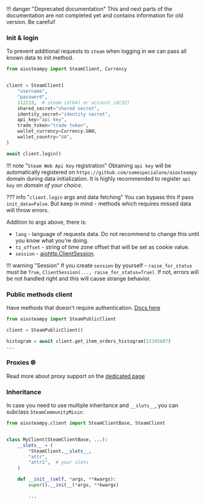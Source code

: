 !!! danger "Deprecated documentation"
    This and next parts of the documentation are not completed yet and contains information for old version.
    Be careful!


### Init & login

To prevent additional requests to `steam` when logging in we can pass all known data to init method.

[//]: # (TODO identity_secret is optinal now)
[//]: # (TODO write anywhere about App and AppContext)

```python
from aiosteampy import SteamClient, Currency


client = SteamClient(
    "username",
    "password",
    112233,  # steam id(64) or account id(32)
    shared_secret="shared secret",
    identity_secret="identity secret",
    api_key="api key",
    trade_token="trade token",
    wallet_currency=Currency.UAH,
    wallet_country="UA",
)

await client.login()
```

!!! note "`Steam Web Api Key` registration"
    Obtaining `api key` will be automatically registered on
    `https://github.com/somespecialone/aiosteampy` domain during data initialization.
    It is highly recommended to register `api key` on _domain of your choice_.

??? info "`client.login` args and data fetching"
    You can bypass this if pass `init_data=False`. But keep in mind - methods which requires missed data will throw errors.

Addition to args above, there is:

* `lang` - language of requests data. Do not recommend to change this until you know what you're doing.
* `tz_offset` - string of time zone offset that will be set as cookie value.
* `session` - [aiohttp.ClientSession](https://docs.aiohttp.org/en/stable/client_advanced.html#client-session).

!!! warning "Session"
    If you create `session` by yourself - `raise_for_status` must be `True`,
    `ClientSession(..., raise_for_status=True)`. If not, errors will be not handled right and this will cause strange
    behavior.

### Public methods client

Have methods that doesn't require authentication.
[Docs here](public.md)

```python
from aiosteampy import SteamPublicClient

client = SteamPublicClient()

histogram = await client.get_item_orders_histogram(12345687)
...
```

### Proxies 🌐

Read more about proxy support on the [dedicated page](./proxies.md)

### Inheritance

In case you need to use multiple inheritance and `__slots__`, you can subclass `SteamCommunityMixin`:

```python
from aiosteampy.client import SteamClientBase, SteamClient


class MyClient(SteamClientBase, ...):
    __slots__ = (
        *SteamClient.__slots__,
        "attr",
        "attr1",  # your slots
    )

    def __init__(self, *args, **kwargs):
        super().__init__(*args, **kwargs)

        ...
```

[//]: # (TODO inheritance, mixins)
